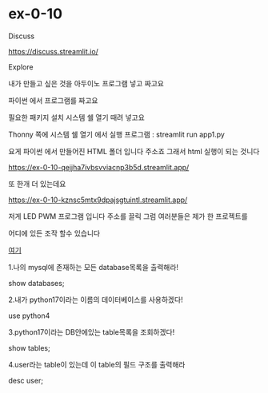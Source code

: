 # ex-0-10
Discuss

https://discuss.streamlit.io/

Explore

내가 만들고 싶은 것을 아두이노 프로그램 넣고 짜고요

파이썬 에서 프로그램를 짜고요

필요한 패키지 설치 시스템 쉘 열기 때려 넣고요

Thonny 쪽에 시스템 쉘 열기 에서 실행 프로그램 : streamlit run app1.py

요게 파이썬 에서 만들어진 HTML 폴더 입니다 주소죠 그래서 html 실행이 되는 것니다

https://ex-0-10-qejjha7ivbsvviacnp3b5d.streamlit.app/

또 한개 더 있는데요 

https://ex-0-10-kznsc5mtx9dpajsgtuintl.streamlit.app/

저게 LED PWM 프로그램 입니다 주소를 끌릭 그럼 여러분들은 제가 한 프로젝트를 

어디에 있든 조작 할수 있습니다


[여기](http://172.30.1.177:8501/) 

1.나의 mysql에 존재하는 모든 database목록을 출력해라!

show databases;

2.내가 python17이라는 이름의 데이터베이스를 사용하겠다!

use python4

3.python17이라는 DB안에있는 table목록을 조회하겠다!

show tables;

4.user라는 table이 있는데 이 table의 필드 구조를 출력해라

desc user;

